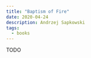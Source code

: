 ```yaml
---
title: "Baptism of Fire"
date: 2020-04-24
description: Andrzej Sapkowski
tags:
  - books
---
```


TODO
